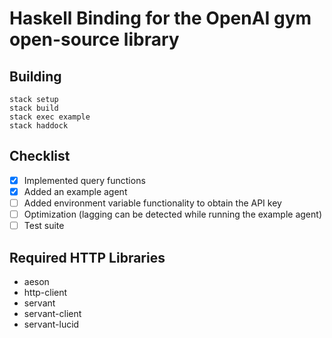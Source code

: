 # Haskell Binding for the OpenAI gym open-source library

## Building
```
stack setup
stack build
stack exec example
stack haddock
```

## Checklist
- [x] Implemented query functions
- [x] Added an example agent
- [ ] Added environment variable functionality to obtain the API key
- [ ] Optimization (lagging can be detected while running the example agent)
- [ ] Test suite

## Required HTTP Libraries
- aeson
- http-client
- servant
- servant-client
- servant-lucid
